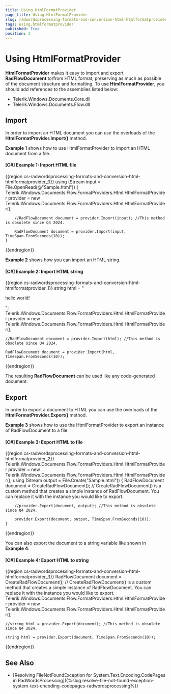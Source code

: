 ```yaml
---
title: Using HtmlFormatProvider
page_title: Using HtmlFormatProvider
slug: radwordsprocessing-formats-and-conversion-html-htmlformatprovider
tags: using,htmlformatprovider
published: True
position: 3
---
```


# Using HtmlFormatProvider



__HtmlFormatProvider__ makes it easy to import and export __RadFlowDocument__ to/from HTML format, preserving as much as possible of the document structure and formatting. To use __HtmlFormatProvider__, you should add references to the assemblies listed below:
      

* Telerik.Windows.Documents.Core.dll
* Telerik.Windows.Documents.Flow.dll
          

## Import

In order to import an HTML document you can use the overloads of the __HtmlFormatProvider.Import()__ method.
        

__Example 1__ shows how to use HtmlFormatProvider to import an HTML document from a file.
        

#### __[C#] Example 1: Import HTML file__

{{region cs-radwordsprocessing-formats-and-conversion-html-htmlformatprovider_0}}
	using (Stream input = File.OpenRead(@"Sample.html"))
	{
	    Telerik.Windows.Documents.Flow.FormatProviders.Html.HtmlFormatProvider provider = new Telerik.Windows.Documents.Flow.FormatProviders.Html.HtmlFormatProvider();

		//RadFlowDocument document = provider.Import(input); //This method is obsolete since Q4 2024.

		RadFlowDocument document = provider.Import(input, TimeSpan.FromSeconds(10));
	}
{{endregion}}



__Example 2__ shows how you can import an HTML string.
        

#### __[C#] Example 2: Import HTML string__

{{region cs-radwordsprocessing-formats-and-conversion-html-htmlformatprovider_1}}
	string html = "<p>hello world!</p>";
	Telerik.Windows.Documents.Flow.FormatProviders.Html.HtmlFormatProvider provider = new Telerik.Windows.Documents.Flow.FormatProviders.Html.HtmlFormatProvider();

	//RadFlowDocument document = provider.Import(html); //This method is obsolete since Q4 2024.

	RadFlowDocument document = provider.Import(html, TimeSpan.FromSeconds(10));
{{endregion}}



The resulting __RadFlowDocument__ can be used like any code-generated document.
        

## Export

In order to export a document to HTML you can use the overloads of the __HtmlFormatProvider.Export()__ method.
        

__Example 3__ shows how to use the HtmlFormatProvider to export an instance of RadFlowDocument to a file:
        

#### __[C#] Example 3: Export HTML to file__

{{region cs-radwordsprocessing-formats-and-conversion-html-htmlformatprovider_2}}
	Telerik.Windows.Documents.Flow.FormatProviders.Html.HtmlFormatProvider provider = new Telerik.Windows.Documents.Flow.FormatProviders.Html.HtmlFormatProvider();
	using (Stream output = File.Create("Sample.html"))
	{
	    RadFlowDocument document = CreateRadFlowDocument(); // CreateRadFlowDocument() is a custom method that creates a simple instance of RadFlowDocument. You can replace it with the instance you would like to export.

		//provider.Export(document, output); //This method is obsolete since Q4 2024.

		provider.Export(document, output, TimeSpan.FromSeconds(10));
	}
{{endregion}}



You can also export the document to a string variable like shown in __Example 4__.
        

#### __[C#] Example 4: Export HTML to string__

{{region cs-radwordsprocessing-formats-and-conversion-html-htmlformatprovider_3}}
	RadFlowDocument document = CreateRadFlowDocument(); // CreateRadFlowDocument() is a custom method that creates a simple instance of RadFlowDocument. You can replace it with the instance you would like to export.
	Telerik.Windows.Documents.Flow.FormatProviders.Html.HtmlFormatProvider provider = new Telerik.Windows.Documents.Flow.FormatProviders.Html.HtmlFormatProvider();
	
	//string html = provider.Export(document); //This method is obsolete since Q4 2024.

	string html = provider.Export(document, TimeSpan.FromSeconds(10));
{{endregion}}


## See Also

- [Resolving FileNotFoundException for System.Text.Encoding.CodePages in RadWordsProcessing]({%slug resolve-file-not-found-exception-system-text-encoding-codepages-radwordsprocessing%}) 